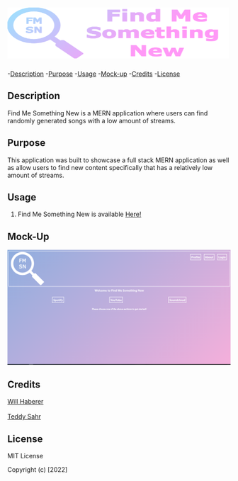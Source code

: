 # <img src="./assets/Logo_with_title.png" alt="Find Me Something New" height="115px" width="500px">

-[Description](#description) -[Purpose](#purpose) -[Usage](#usage) -[Mock-up](#) -[Credits](#credits) -[License](#license)

## Description

Find Me Something New is a MERN application where users can find randomly generated songs with a low amount of streams.

## Purpose

This application was built to showcase a full stack MERN application as well as allow users to find new content specifically that has a relatively low amount of streams.

## Usage

1. Find Me Something New is available <a href="https://fmsn.herokuapp.com/" target="_blank">Here!</a>

## Mock-Up

<img src="./assets/homePage.png" alt="Home-Page" >

## Credits

<a href="https://github.com/willhaberer" target="_blank">Will Haberer</a><br></br>
<a href="https://github.com/teddysahr" target="_blank">Teddy Sahr</a>

## License

MIT License

Copyright (c) [2022]
